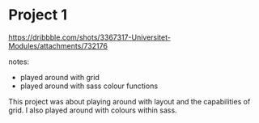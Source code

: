 # Project 1

https://dribbble.com/shots/3367317-Universitet-Modules/attachments/732176

notes:
- played around with grid
- played around with sass colour functions

This project was about playing around with layout and the capabilities of grid.
I also played around with colours within sass.
